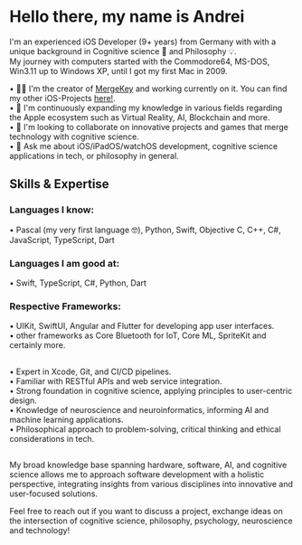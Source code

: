 # Hello there, my name is Andrei

I'm an experienced iOS Developer (9+ years) from Germany with with a unique background in Cognitive science 🧠 and Philosophy 💡. <br>
My journey with computers started with the Commodore64, MS-DOS, Win3.11 up to Windows XP, until I got my first Mac in 2009. <br>

• 👨‍💻 I'm the creator of [MergeKey](https://apps.apple.com/us/app/mergekey/id6478465716) and working currently on it. You can find my other iOS-Projects [here!](https://apps.apple.com/us/developer/andrei-achziger/id1411891455). <br>
• 🧗 I'm continuously expanding my knowledge in various fields regarding the Apple ecosystem such as Virtual Reality, AI, Blockchain and more. <br>
• 👯 I'm looking to collaborate on innovative projects and games that merge technology with cognitive science. <br>
• 💬 Ask me about iOS/iPadOS/watchOS development, cognitive science applications in tech, or philosophy in general. <br>

## Skills & Expertise
### Languages I know:
• Pascal (my very first language 🤓), Python, Swift, Objective C, C++, C#, JavaScript, TypeScript, Dart

### Languages I am good at:
• Swift, TypeScript, C#, Python, Dart
### Respective Frameworks:
• UIKit, SwiftUI, Angular and Flutter for developing app user interfaces. <br>
• other frameworks as Core Bluetooth for IoT, Core ML, SpriteKit and certainly more. <br>
##
• Expert in Xcode, Git, and CI/CD pipelines. <br>
• Familiar with RESTful APIs and web service integration. <br>
• Strong foundation in cognitive science, applying principles to user-centric design. <br>
• Knowledge of neuroscience and neuroinformatics, informing AI and machine learning applications. <br>
• Philosophical approach to problem-solving, critical thinking and ethical considerations in tech. <br>

##
My broad knowledge base spanning hardware, software, AI, and cognitive science allows me to approach software development with a holistic perspective, integrating insights from various disciplines into innovative and user-focused solutions.

Feel free to reach out if you want to discuss a project, exchange ideas on the intersection of cognitive science, philosophy, psychology, neuroscience and technology!
